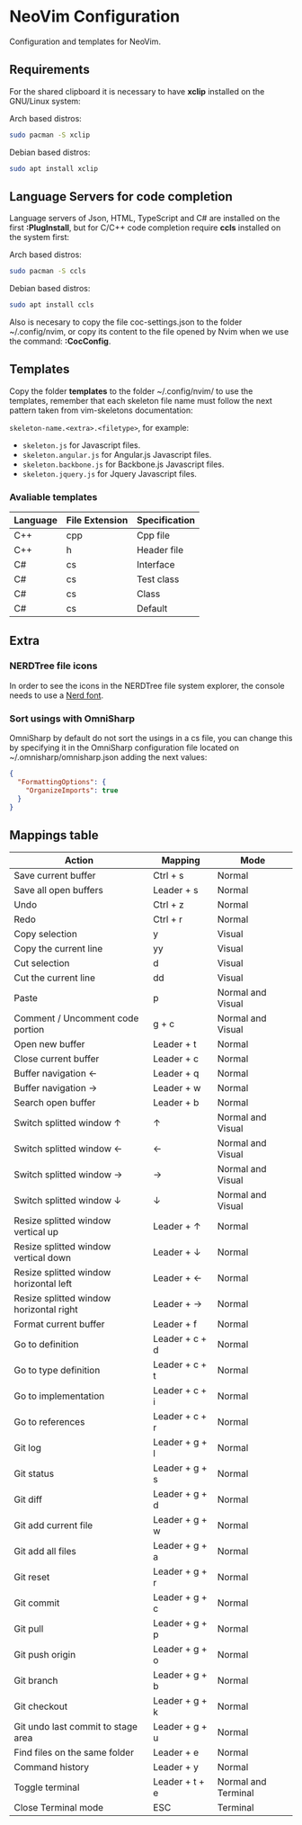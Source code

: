 # NeoVim Configuration

Configuration and templates for NeoVim.

## Requirements

For the shared clipboard it is necessary to have **xclip** installed on the GNU/Linux system:

Arch based distros:

```bash
sudo pacman -S xclip
```

Debian based distros:

```bash
sudo apt install xclip
```

## Language Servers for code completion

Language servers of Json, HTML, TypeScript and C# are installed on the first **:PlugInstall**, but for C/C++ code completion require **ccls** installed on the system first:

Arch based distros:

```bash
sudo pacman -S ccls
```

Debian based distros:

```bash
sudo apt install ccls
```

Also is necesary to copy the file coc-settings.json to the folder ~/.config/nvim, or copy its content to the file opened by Nvim when we use the command: **:CocConfig**.

## Templates

Copy the folder **templates** to the folder ~/.config/nvim/ to use the templates, remember that each skeleton file name must follow the next pattern taken from vim-skeletons documentation:

`skeleton-name.<extra>.<filetype>`, for example:

- `skeleton.js` for Javascript files.
- `skeleton.angular.js` for Angular.js Javascript files.
- `skeleton.backbone.js` for Backbone.js Javascript files.
- `skeleton.jquery.js` for Jquery Javascript files.

### Avaliable templates

| Language | File Extension | Specification |
| -------- | -------------- | ------------- |
| C++      | cpp            | Cpp file      |
| C++      | h              | Header file   |
| C#       | cs             | Interface     |
| C#       | cs             | Test class    |
| C#       | cs             | Class         |
| C#       | cs             | Default       |

## Extra

### NERDTree file icons

In order to see the icons in the NERDTree file system explorer, the console needs to use a [Nerd font](https://github.com/ryanoasis/nerd-fonts#patched-fonts).

### Sort usings with OmniSharp

OmniSharp by default do not sort the usings in a cs file, you can change this by specifying it in the OmniSharp configuration file located on ~/.omnisharp/omnisharp.json adding the next values:

```json
{
  "FormattingOptions": {
    "OrganizeImports": true
  }
}
```

## Mappings table

| Action                                  | Mapping        | Mode                |
| --------------------------------------- | -------------- | ------------------- |
| Save current buffer                     | Ctrl + s       | Normal              |
| Save all open buffers                   | Leader + s     | Normal              |
| Undo                                    | Ctrl + z       | Normal              |
| Redo                                    | Ctrl + r       | Normal              |
| Copy selection                          | y              | Visual              |
| Copy the current line                   | yy             | Visual              |
| Cut selection                           | d              | Visual              |
| Cut the current line                    | dd             | Visual              |
| Paste                                   | p              | Normal and Visual   |
| Comment / Uncomment code portion        | g + c          | Normal and Visual   |
| Open new buffer                         | Leader + t     | Normal              |
| Close current buffer                    | Leader + c     | Normal              |
| Buffer navigation ←                     | Leader + q     | Normal              |
| Buffer navigation →                     | Leader + w     | Normal              |
| Search open buffer                      | Leader + b     | Normal              |
| Switch splitted window ↑                | ↑              | Normal and Visual   |
| Switch splitted window ←                | ←              | Normal and Visual   |
| Switch splitted window →                | →              | Normal and Visual   |
| Switch splitted window ↓                | ↓              | Normal and Visual   |
| Resize splitted window vertical up      | Leader + ↑     | Normal              |
| Resize splitted window vertical down    | Leader + ↓     | Normal              |
| Resize splitted window horizontal left  | Leader + ←     | Normal              |
| Resize splitted window horizontal right | Leader + →     | Normal              |
| Format current buffer                   | Leader + f     | Normal              |
| Go to definition                        | Leader + c + d | Normal              |
| Go to type definition                   | Leader + c + t | Normal              |
| Go to implementation                    | Leader + c + i | Normal              |
| Go to references                        | Leader + c + r | Normal              |
| Git log                                 | Leader + g + l | Normal              |
| Git status                              | Leader + g + s | Normal              |
| Git diff                                | Leader + g + d | Normal              |
| Git add current file                    | Leader + g + w | Normal              |
| Git add all files                       | Leader + g + a | Normal              |
| Git reset                               | Leader + g + r | Normal              |
| Git commit                              | Leader + g + c | Normal              |
| Git pull                                | Leader + g + p | Normal              |
| Git push origin                         | Leader + g + o | Normal              |
| Git branch                              | Leader + g + b | Normal              |
| Git checkout                            | Leader + g + k | Normal              |
| Git undo last commit to stage area      | Leader + g + u | Normal              |
| Find files on the same folder           | Leader + e     | Normal              |
| Command history                         | Leader + y     | Normal              |
| Toggle terminal                         | Leader + t + e | Normal and Terminal |
| Close Terminal mode                     | ESC            | Terminal            |
